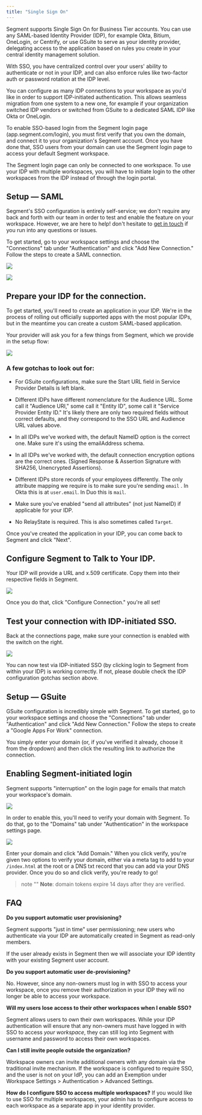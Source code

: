 ```yaml
---
title: "Single Sign On"
---
```


Segment supports Single Sign On for Business Tier accounts. You can use any SAML-based Identity Provider (IDP), for example Okta, Bitium, OneLogin, or Centrify, or use GSuite to serve as your identity provider, delegating access to the application based on rules you create in your central identity management solution.

With SSO, you have centralized control over your users' ability to authenticate or not in your IDP, and can also enforce rules like two-factor auth or password rotation at the IDP level.

You can configure as many IDP connections to your workspace as you'd like in order to support IDP-initiated authentication. This allows seamless migration from one system to a new one, for example if your organization switched IDP vendors or switched from GSuite to a dedicated SAML IDP like Okta or OneLogin.

To enable SSO-based login from the Segment login page (app.segment.com/login), you must first verify that you own the domain, and connect it to your organization's Segment account. Once you have done that, SSO users from your domain can use the Segment login page to access your default Segment workspace.

 The Segment login page can only be connected to one workspace. To use your IDP with multiple workspaces, you will have to initiate login to the other workspaces from the IDP instead of through the login portal.

## Setup — SAML

Segment's SSO configuration is entirely self-service; we don't require any back and forth with our team in order to test and enable the feature on your workspace. However, we are here to help! don't hesitate to [get in touch](https://segment.com/help/contact/) if you run into any questions or issues.

To get started, go to your workspace settings and choose the "Connections" tab under "Authentication" and click "Add New Connection." Follow the steps to create a SAML connection.

![](images/asset_JR9CRr6f.png)

![](images/asset_XCyMZpwo.png)

## Prepare your IDP for the connection.

To get started, you'll need to create an application in your IDP. We're in the process of rolling out officially supported apps with the most popular IDPs, but in the meantime you can create a custom SAML-based application.

Your provider will ask you for a few things from Segment, which we provide in the setup flow:

![](images/asset_RRAJ92MY.png)

### A few gotchas to look out for:

*   For GSuite configurations, make sure the Start URL field in Service Provider Details is left blank.

*   Different IDPs have different nomenclature for the Audience URL. Some call it "Audience URI," some call it "Entity ID", some call it "Service Provider Entity ID." It's likely there are only two required fields without correct defaults, and they correspond to the SSO URL and Audience URL values above.

*   In all IDPs we've worked with, the default NameID option is the correct one. Make sure it's using the emailAddress schema.

*   In all IDPs we've worked with, the default connection encryption options are the correct ones. (Signed Response & Assertion Signature with SHA256, Unencrypted Assertions).

*   Different IDPs store records of your employees differently. The only attribute mapping we require is to make sure you're sending `email` . In Okta this is at `user.email`. In Duo this is `mail`.

*   Make sure you've enabled "send all attributes" (not just NameID) if applicable for your IDP.

*   No RelayState is required. This is also sometimes called `Target`.


Once you've created the application in your IDP, you can come back to Segment and click "Next".

## Configure Segment to Talk to Your IDP.

Your IDP will provide a URL and x.509 certificate. Copy them into their respective fields in Segment.

![](images/asset_s19XDgWX.png)

Once you do that, click "Configure Connection." you're all set!

## Test your connection with IDP-initiated SSO.

Back at the connections page, make sure your connection is enabled with the switch on the right.

![](images/asset_SNxN4JhO.png)

You can now test via IDP-initiated SSO (by clicking login to Segment from within your IDP) is working correctly. If not, please double check the IDP configuration gotchas section above.

## Setup — GSuite

GSuite configuration is incredibly simple with Segment. To get started, go to your workspace settings and choose the "Connections" tab under "Authentication" and click "Add New Connection." Follow the steps to create a "Google Apps For Work" connection.

You simply enter your domain (or, if you've verified it already, choose it from the dropdown) and then click the resulting link to authorize the connection.

## Enabling Segment-initiated login

Segment supports "interruption" on the login page for emails that match your workspace's domain.

![](images/asset_IC593KEZ.gif)

In order to enable this, you'll need to verify your domain with Segment. To do that, go to the "Domains" tab under "Authentication" in the workspace settings page.

![](images/asset_MSaDZk2f.png)

Enter your domain and click "Add Domain." When you click verify, you're given two options to verify your domain, either via a meta tag to add to your `/index.html` at the root or a DNS txt record that you can add via your DNS provider. Once you do so and click verify, you're ready to go!
> note ""
> **Note**: domain tokens expire 14 days after they are verified.

## FAQ

**Do you support automatic user provisioning?**

Segment supports "just in time" user permissioning; new users who authenticate via your IDP are automatically created in Segment as read-only members.

If the user already exists in Segment then we will associate your IDP identity with your existing Segment user account.

**Do you support automatic user de-provisioning?**

No. However, since any non-owners must log in with SSO to access your workspace, once you remove their authorization in your IDP they will no longer be able to access your workspace.

**Will my users lose access to their other workspaces when I enable SSO?**

Segment allows users to own their own workspaces. While your IDP authentication will ensure that any non-owners must have logged in with SSO to access _your workspace_, they can still log into Segment with username and password to access their own workspaces.

**Can I still invite people outside the organization?**

Workspace owners can invite additional owners with any domain via the traditional invite mechanism.
If the workspace is configured to require SSO, and the user is not on your IdP, you can add an Exemption under Workspace Settings > Authentication > Advanced Settings.

**How do I configure SSO to access multiple workspaces?**
If you would like to use SSO for multiple workspaces, your admin has to configure access to each workspace as a separate app in your identity provider.
